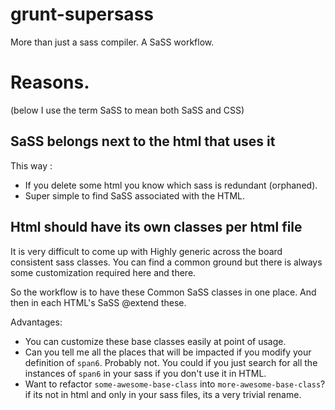 grunt-supersass
===============

More than just a sass compiler. A SaSS workflow.


# Reasons. 

(below I use the term SaSS to mean both SaSS and CSS)

## SaSS belongs next to the html that uses it 
This way : 
* If you delete some html you know which sass is redundant (orphaned).
* Super simple to find SaSS associated with the HTML. 


## Html should have its own classes per html file
It is very difficult to come up with Highly generic across the board consistent sass classes. 
You can find a common ground but there is always some customization required here and there. 

So the workflow is to have these Common SaSS classes in one place. 
And then in each HTML's SaSS @extend these. 

Advantages:
* You can customize these base classes easily at point of usage.
* Can you tell me all the places that will be impacted if you modify 
your definition of `span6`. Probably not. You could if you just search for all the instances of `span6` in your sass if you don't use it in HTML.
* Want to refactor `some-awesome-base-class` into `more-awesome-base-class`? if its not in html and only in your sass files, its a very trivial rename. 

